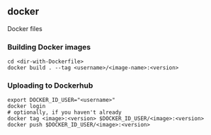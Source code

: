 ## docker

Docker files

### Building Docker images

    cd <dir-with-Dockerfile>
    docker build . --tag <username>/<image-name>:<version>

### Uploading to Dockerhub

    export DOCKER_ID_USER="<username>"
    docker login
    # optionally, if you haven't already
    docker tag <image>:<version> $DOCKER_ID_USER/<image>:<version>
    docker push $DOCKER_ID_USER/<image>:<version>
